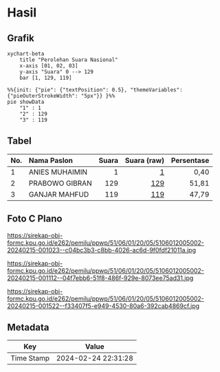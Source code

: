 # Hasil

## Grafik

```mermaid
xychart-beta
    title "Perolehan Suara Nasional"
    x-axis [01, 02, 03]
    y-axis "Suara" 0 --> 129
    bar [1, 129, 119]
```

```mermaid
%%{init: {"pie": {"textPosition": 0.5}, "themeVariables": {"pieOuterStrokeWidth": "5px"}} }%%
pie showData
    "1" : 1
    "2" : 129
    "3" : 119
```

## Tabel

| No. | Nama Paslon    | Suara | Suara (raw) | Persentase |
|:--- |:-------------- | -----:| -----------:| ----------:|
| 1   | ANIES MUHAIMIN | 1     | [1][p-1]    | 0,40       |
| 2   | PRABOWO GIBRAN | 129   | [129][p-2]  | 51,81      |
| 3   | GANJAR MAHFUD  | 119   | [119][p-3]  | 47,79      |


[p-1]: https://github.com/gigit-pemilu/pemilu-2024/blob/main/pilpres/hitung-suara/sub/51-bali/sub/06-bangli/sub/01-susut/sub/2005-sulahan/sub/002-tps/sub/paslon-1.txt
[p-2]: https://github.com/gigit-pemilu/pemilu-2024/blob/main/pilpres/hitung-suara/sub/51-bali/sub/06-bangli/sub/01-susut/sub/2005-sulahan/sub/002-tps/sub/paslon-2.txt
[p-3]: https://github.com/gigit-pemilu/pemilu-2024/blob/main/pilpres/hitung-suara/sub/51-bali/sub/06-bangli/sub/01-susut/sub/2005-sulahan/sub/002-tps/sub/paslon-3.txt

## Foto C Plano

https://sirekap-obj-formc.kpu.go.id/e262/pemilu/ppwp/51/06/01/20/05/5106012005002-20240215-001023--c04bc3b3-c8bb-4026-ac6d-9f0fdf21011a.jpg

https://sirekap-obj-formc.kpu.go.id/e262/pemilu/ppwp/51/06/01/20/05/5106012005002-20240215-001112--04f7ebb6-51f8-486f-929e-8073ee75ad31.jpg

https://sirekap-obj-formc.kpu.go.id/e262/pemilu/ppwp/51/06/01/20/05/5106012005002-20240215-001522--f33407f5-e949-4530-80a6-392cab4869cf.jpg


## Metadata

| Key        | Value               |
| ---------- | ------------------- |
| Time Stamp | 2024-02-24 22:31:28 |



